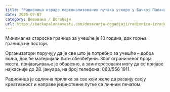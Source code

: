 ```yaml
---
title: "Радионица израде персонализованих лутака ускоро у Бачкој Паланци"
date: 2025-07-07
category: Дешавања / Догађаји
url: https://backapalankavesti.com/desavanja-dogadjaji/radionica-izrade-personalizovanih-lutaka-uskoro-u-backoj-palanci/
---
```


Минимална старосна граница за учешће је 10 година, док горња граница не постоји.

Организатори поручују да је све што је потребно за учешће – добра воља, док ће материјали бити обезбеђени. Због ограниченог броја места, пријављивање је обавезно, а заинтересовани могу да се пријаве најкасније до 28. јануара, на број телефона: 060/556 1911.

Радионица је одлична прилика за све који желе да развију своју креативност и направе јединствене лутке са личним печатом.
